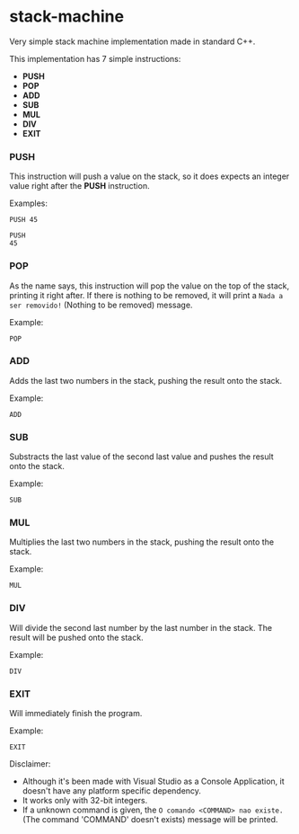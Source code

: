 # stack-machine

Very simple stack machine implementation made in standard C++.

This implementation has 7 simple instructions:

* **PUSH**
* **POP**
* **ADD**
* **SUB**
* **MUL**
* **DIV**
* **EXIT**

### PUSH
This instruction will push a value on the stack, so it does expects an integer value right after the **PUSH** instruction.

Examples:  
```
PUSH 45
```
```
PUSH
45
```

### POP
As the name says, this instruction will pop the value on the top of the stack, printing it right after. If there is nothing to be removed, it will print a `Nada a ser removido!` (Nothing to be removed) message.

Example:
```
POP
```

### ADD
Adds the last two numbers in the stack, pushing the result onto the stack.

Example:
```
ADD
```

### SUB
Substracts the last value of the second last value and pushes the result onto the stack.

Example:
```
SUB
```

### MUL
Multiplies the last two numbers in the stack, pushing the result onto the stack.

Example:
```
MUL
```

### DIV
Will divide the second last number by the last number in the stack. The result will be pushed onto the stack.

Example:
```
DIV
```

### EXIT
Will immediately finish the program.

Example:
```
EXIT
```

Disclaimer:
* Although it's been made with Visual Studio as a Console Application, it doesn't have any platform specific dependency.
* It works only with 32-bit integers.
* If a unknown command is given, the `O comando <COMMAND> nao existe.` (The command 'COMMAND' doesn't exists) message will be printed.
